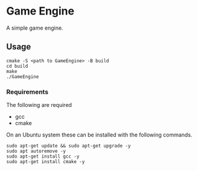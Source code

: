 # Game Engine

A simple game engine.

## Usage

```
cmake -S <path to GameEngine> -B build
cd build
make
./GameEngine
```

### Requirements

The following are required

* gcc
* cmake

On an Ubuntu system these can be installed with the following commands.

```
sudo apt-get update && sudo apt-get upgrade -y
sudo apt autoremove -y
sudo apt-get install gcc -y
sudo apt-get install cmake -y
```
